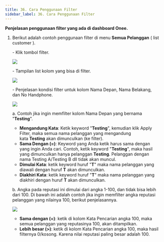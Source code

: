 ```yaml
---
title: 36. Cara Penggunaan Filter
sidebar_label: 36. Cara Penggunaan Filter
---
```

**Penjelasan penggunaan filter yang ada di dashboard Onee.** 

1. Berikut adalah contoh penggunaan filter di menu **Semua Pelanggan** ( list customer ).

   \-﻿ Klik tombol filter.

   ![](/img/button-filter.png)

   \-﻿ Tampilan list kolom yang bisa di filter.

   ![](/img/tampilan-list-filter.png)

   \-﻿ Penjelasan kondisi filter untuk kolom Nama Depan, Nama Belakang, dan No Handphone.

   ![](/img/list-kondisi-filter.png)

   a. Contoh jika ingin memfilter kolom Nama Depan yang bernama "**Testing**".

   * **M﻿engandung Kata**: K﻿etik keyword "**Testing**", kemudian klik Apply Filter, maka semua nama pelanggan yang mengandung kata **Testing** akan dimunculkan (ke filter).
   * **S﻿ama Dengan (=)**: Keyword yang Anda ketik harus sama dengan yang ingin Anda cari. Contoh, ketik keyword "**Testing**", maka hasil yang dimunculkan hanya pelanggan **Testing**. Pelanggan dengan nama Testing A/Testing B dll tidak akan muncul.
   * **D﻿imulai Kata**: ketik keyword huruf "**T**" maka nama pelanggan yang diawali dengan huruf **T** akan dimunculkan.
   * **D﻿iakhiri Kata**: ketik keyword huruf "**T**" maka nama pelanggan yang diakhiri dengan huruf **T** akan dimunculkan.

   b﻿. Angka pada reputasi ini dimulai dari angka 1-100, dan tidak bisa lebih dari 100. Di bawah ini adalah contoh jika ingin memfilter angka reputasi pelanggan yang nilainya 100, berikut penjelasannya.

   ![](/img/filter-kolom-reputasi.png)

   * **S﻿ama dengan (=)**: ketik di kolom Kata Pencarian angka 100, maka semua pelanggan yang reputasinya 100, akan ditampilkan.
   * **L﻿ebih besar (>)**: ketik di kolom Kata Pencarian angka 100, maka hasil filternya 0/kosong. Karena nilai reputasi paling besar adalah 100.